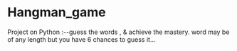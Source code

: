 # Hangman_game
Project on Python :--guess the words , &amp; achieve the mastery.
word may be of any length but you have 6 chances to guess it...
